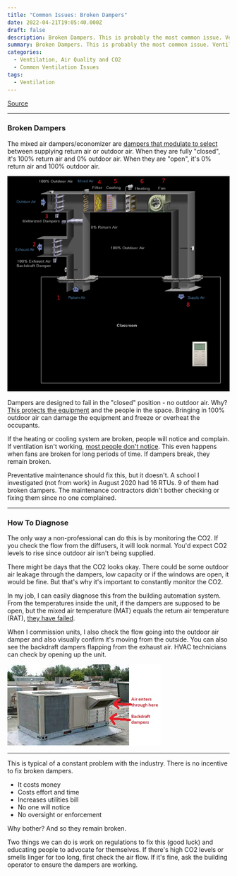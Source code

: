 ```yaml
---
title: "Common Issues: Broken Dampers"
date: 2022-04-21T19:05:40.000Z
draft: false
description: Broken Dampers. This is probably the most common issue. Ventilation gets cut off, no one notices and it remains unfixed for many years.
summary: Broken Dampers. This is probably the most common issue. Ventilation gets cut off, no one notices and it remains unfixed for many years.
categories:
  - Ventilation, Air Quality and CO2
  - Common Ventilation Issues
tags:
  - Ventilation
---
```

[Source](https://twitter.com/joeyfox85/status/1517218027644854274)

---

### Broken Dampers

The mixed air dampers/economizer are [dampers that modulate to select](/tweets/intro-to-rtu/) between supplying return air or outdoor air. When they are fully "closed", it's 100% return air and 0% outdoor air. When they are "open", it's 0% return air and 100% outdoor air.

![Diagram of an RTU. Motorized dampers are closed, preventing recirculation of indoor air. 100% of the supplied air is outdoor air](/rtu-diagram-100-outdoor.png)

Dampers are designed to fail in the "closed" position - no outdoor air. Why? [This protects the equipment](/tweets/hvac-priorities/) and the people in the space. Bringing in 100% outdoor air can damage the equipment and freeze or overheat the occupants.

If the heating or cooling system are broken, people will notice and complain. If ventilation isn't working, [most people don't notice](https://twitter.com/DavidElfstrom/status/1513903768185753611). This even happens when fans are broken for long periods of time. If dampers break, they remain broken.

Preventative maintenance should fix this, but it doesn't. A school I investigated (not from work) in August 2020 had 16 RTUs. 9 of them had broken dampers. The maintenance contractors didn't bother checking or fixing them since no one complained.

---

### How To Diagnose

The only way a non-professional can do this is by monitoring the CO2. If you check the flow from the diffusers, it will look normal. You'd expect CO2 levels to rise since outdoor air isn't being supplied.

There might be days that the CO2 looks okay. There could be some outdoor air leakage through the dampers, low capacity or if the windows are open, it would be fine. But that's why it's important to constantly monitor the CO2.

In my job, I can easily diagnose this from the building automation system. From the temperatures inside the unit, if the dampers are supposed to be open, but the mixed air temperature (MAT) equals the return air temperature (RAT), [they have failed](/tweets/intro-to-rtu/).

When I commission units, I also check the flow going into the outdoor air damper and also visually confirm it's moving from the outside. You can also see the backdraft dampers flapping from the exhaust air. HVAC technicians can check by opening up the unit. 

![Picture of a rooftop unit with arrows showing where air enters and leaves](/rtu-annotated.jpg)

---

This is typical of a constant problem with the industry. There is no incentive to fix broken dampers.
- It costs money
- Costs effort and time
- Increases utilities bill
- No one will notice
- No oversight or enforcement

Why bother? And so they remain broken.

Two things we can do is work on regulations to fix this (good luck) and educating people to advocate for themselves. If there's high CO2 levels or smells linger for too long, first check the air flow. If it's fine, ask the building operator to ensure the dampers are working.